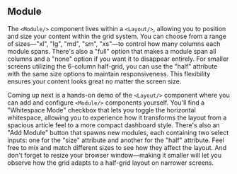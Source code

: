 ## Module

The `<Module/>` component lives within a `<Layout/>`, allowing you to position
and size your content within the grid system. You can choose from a range of
sizes—"xl", "lg", "md", "sm", "xs"—to control how many columns each module
spans. There's also a "full" option that makes a module span all columns and a
"none" option if you want it to disappear entirely. For smaller screens
utilizing the 6-column half-grid, you can use the "half" attribute with the same
size options to maintain responsiveness. This flexibility ensures your content
looks great no matter the screen size.

Coming up next is a hands-on demo of the `<Layout/>` component where you can add
and configure `<Module/>` components yourself. You'll find a "Whitespace Mode"
checkbox that lets you toggle the horizontal whitespace, allowing you to
experience how it transforms the layout from a spacious article feel to a more
compact dashboard style. There's also an "Add Module" button that spawns new
modules, each containing two select inputs: one for the "size" attribute and
another for the "half" attribute. Feel free to mix and match different sizes to
see how they affect the layout. And don't forget to resize your browser
window—making it smaller will let you observe how the grid adapts to a half-grid
layout on narrower screens.
